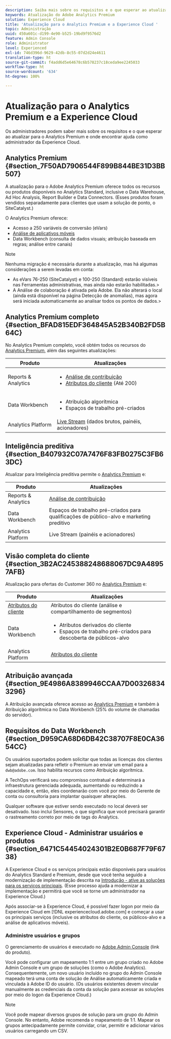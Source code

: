 ```yaml
---
description: Saiba mais sobre os requisitos e o que esperar ao atualizar para o Analytics Premium.
keywords: Atualização do Adobe Analytics Premium
solution: Experience Cloud
title: 'Atualização para o Analytics Premium e a Experience Cloud '
topic: Administração
uuid: 450a601c-d199-4e90-b525-19bd9f9576d2
feature: Admin Console
role: Administrator
level: Experienced
exl-id: 746d396d-9629-42db-8c55-07d2d24e4611
translation-type: ht
source-git-commit: f4add6d5e64678c6b578237c18ceda9ee2245033
workflow-type: ht
source-wordcount: '634'
ht-degree: 100%

---
```


# Atualização para o Analytics Premium e a Experience Cloud

Os administradores podem saber mais sobre os requisitos e o que esperar ao atualizar para o Analytics Premium e onde encontrar ajuda como administrador da Experience Cloud.

## Analytics Premium {#section_7F50AD7906544F899B844BE31D3BB507}

A atualização para o Adobe Analytics Premium oferece todos os recursos ou produtos disponíveis no Analytics Standard, inclusive o Data Warehouse, Ad Hoc Analysis, Report Builder e Data Connectors. (Esses produtos foram vendidos separadamente para clientes que usam a solução de ponto, o SiteCatalyst.)

O Analytics Premium oferece:

* Acesso a 250 variáveis de conversão (eVars)
* [Análise de aplicativos móveis](https://docs.adobe.com/content/help/pt-BR/mobile-services/using/home.html)
* Data Workbench (consulta de dados visuais; atribuição baseada em regras; análise entre canais)

>[!NOTE]
>
>Nenhuma migração é necessária durante a atualização, mas há algumas considerações a serem levadas em conta:
>
>* As eVars 76-250 (SiteCatalyst) e 100-250 (Standard) estarão visíveis nas Ferramentas administrativas, mas ainda não estarão habilitadas.>
>* A Análise de colaboração é ativada pela Adobe. Ela não alterará o local (ainda está disponível na página Detecção de anomalias), mas agora será iniciada automaticamente ao analisar todos os pontos de dados.>


## Analytics Premium completo {#section_BFAD815EDF364845A52B340B2FD5B64C}

No Analytics Premium completo, você obtém todos os recursos do [Analytics Premium](../admin-getting-started/upgrade-to-analytics-premium.md#section_7F50AD7906544F899B844BE31D3BB507), além das seguintes atualizações:

| Produto | Atualizações |
|--- |--- |
| Reports &amp; Analytics | <ul><li>[Análise de contribuição](https://docs.adobe.com/content/help/pt-BR/analytics/analyze/analysis-workspace/virtual-analyst/contribution-analysis/ca-tokens.html)</li><li>[Atributos do cliente](../attributes/attributes.md#concept_ACFEE7C8B8E94875BA0825CDF4913AF1) (Até 200)</li></ul> |
| Data Workbench | <ul><li>Atribuição algorítmica</li><li>Espaços de trabalho pré-criados</li></ul> |
| Analytics Platform | [Live Stream](https://helpx.adobe.com/br/analytics/kb/getting-started-with-livestream-api.html) (dados brutos, painéis, acionadores) |

## Inteligência preditiva {#section_B407932C07A7476F83FB0275C3FB63DC}

Atualizar para Inteligência preditiva permite o [Analytics Premium](../admin-getting-started/upgrade-to-analytics-premium.md#section_7F50AD7906544F899B844BE31D3BB507) e:

| Produto | Atualizações |
|---|---|
| Reports &amp; Analytics | [Análise de contribuição](https://docs.adobe.com/content/help/pt-BR/analytics/analyze/analysis-workspace/virtual-analyst/contribution-analysis/ca-tokens.html) |
| Data Workbench | Espaços de trabalho pré-criados para qualificações de público-alvo e marketing preditivo |
| Analytics Platform | Live Stream (painéis e acionadores) |

## Visão completa do cliente {#section_3B2AC245388248688067DC9A48957AFB}

Atualização para ofertas do Customer 360 no [Analytics Premium](../admin-getting-started/upgrade-to-analytics-premium.md#section_7F50AD7906544F899B844BE31D3BB507) e:

| Produto | Atualizações |
|--- |--- |
| [Atributos do cliente](../attributes/attributes.md) | Atributos do cliente (análise e compartilhamento de segmentos) |
| Data Workbench | <ul><li>Atributos derivados do cliente</li><li>Espaços de trabalho pré-criados para descoberta de públicos-alvo</li></ul> |
| Analytics Platform | [Atributos do cliente](../attributes/attributes.md) |

## Atribuição avançada {#section_9E4986A8389946CCAA7D003268343296}

A Atribuição avançada oferece acesso ao [Analytics Premium](../admin-getting-started/upgrade-to-analytics-premium.md#section_7F50AD7906544F899B844BE31D3BB507) e também à Atribuição algorítmica no Data Workbench (25% do volume de chamadas do servidor).

## Requisitos do Data Workbench {#section_D959CA68D6DB42C38707F8E0CA3654CC}

Os usuários suportados podem solicitar que todas as licenças dos clientes sejam atualizadas para refletir o Premium ao enviar um email para a `dwb@adobe.com`. Isso habilita recursos como Atribuição algorítmica.

A TechOps verificará seu compromisso contratual e determinará a infraestrutura gerenciada adequada, aumentando ou reduzindo a capacidade e, então, eles coordenarão com você por meio do Gerente de conta ou consultoria para implantar quaisquer alterações.

Qualquer software que estiver sendo executado no local deverá ser desativado. Isso inclui Sensores, o que significa que você precisará garantir o rastreamento correto por meio de tags do Analytics.

## Experience Cloud - Administrar usuários e produtos {#section_6471C54454024301B2E0B687F79F6738}

A Experience Cloud e os serviços principais estão disponíveis para usuários do Analytics Standard e Premium, desde que você tenha seguido a modernização de implementação descrita na [Introdução - ative as soluções para os serviços principais](../core-services/core-services.md#concept_07ED1D5C64234E77976E6D572E78FB9C). (Esse processo ajuda a modernizar a implementação e permitirá que você se torne um administrador na Experience Cloud.)

Após associar-se à Experience Cloud, é possível fazer logon por meio da Experience Cloud em [!DNL experiencecloud.adobe.com] e começar a usar os principais serviços (inclusive os atributos do cliente, os públicos-alvo e a análise de aplicativos móveis).

### Administre usuários e grupos

O gerenciamento de usuários é executado no [Adobe Admin Console](https://helpx.adobe.com/br/enterprise/help/aedash.html) (link do produto).

Você pode configurar um mapeamento 1:1 entre um grupo criado no Adobe Admin Console e um grupo de soluções (como o Adobe Analytics). Consequentemente, um novo usuário incluído no grupo do Admin Console mapeado terá uma conta de solução de Análise automaticamente criada e vinculada à Adobe ID do usuário. (Os usuários existentes devem vincular manualmente as credenciais da conta da solução para acessar as soluções por meio do logon da Experience Cloud.)

>[!NOTE]
>
>Você pode mapear diversos grupos de solução para um grupo do Admin Console. No entanto, Adobe recomenda o mapeamento de 1:1. Mapear os grupos antecipadamente permite convidar, criar, permitir e adicionar vários usuários carregando um CSV.
